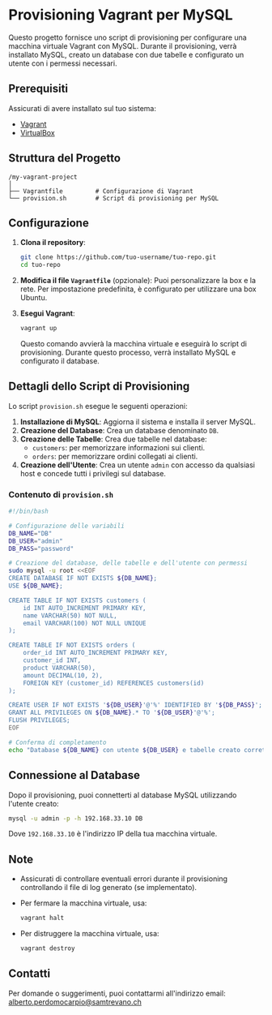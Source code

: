 
# Provisioning Vagrant per MySQL

Questo progetto fornisce uno script di provisioning per configurare una macchina virtuale Vagrant con MySQL. Durante il provisioning, verrà installato MySQL, creato un database con due tabelle e configurato un utente con i permessi necessari.

## Prerequisiti

Assicurati di avere installato sul tuo sistema:

- [Vagrant](https://www.vagrantup.com/downloads)
- [VirtualBox](https://www.virtualbox.org/wiki/Downloads)

## Struttura del Progetto

```
/my-vagrant-project
│
├── Vagrantfile         # Configurazione di Vagrant
└── provision.sh        # Script di provisioning per MySQL
```

## Configurazione

1. **Clona il repository**:

   ```bash
   git clone https://github.com/tuo-username/tuo-repo.git
   cd tuo-repo
   ```

2. **Modifica il file `Vagrantfile`** (opzionale): Puoi personalizzare la box e la rete. Per impostazione predefinita, è configurato per utilizzare una box Ubuntu.

3. **Esegui Vagrant**:

   ```bash
   vagrant up
   ```

   Questo comando avvierà la macchina virtuale e eseguirà lo script di provisioning. Durante questo processo, verrà installato MySQL e configurato il database.

## Dettagli dello Script di Provisioning

Lo script `provision.sh` esegue le seguenti operazioni:

1. **Installazione di MySQL**: Aggiorna il sistema e installa il server MySQL.
2. **Creazione del Database**: Crea un database denominato `DB`.
3. **Creazione delle Tabelle**: Crea due tabelle nel database:
   - `customers`: per memorizzare informazioni sui clienti.
   - `orders`: per memorizzare ordini collegati ai clienti.
4. **Creazione dell'Utente**: Crea un utente `admin` con accesso da qualsiasi host e concede tutti i privilegi sul database.

### Contenuto di `provision.sh`

```bash
#!/bin/bash

# Configurazione delle variabili
DB_NAME="DB"
DB_USER="admin"
DB_PASS="password"

# Creazione del database, delle tabelle e dell'utente con permessi
sudo mysql -u root <<EOF
CREATE DATABASE IF NOT EXISTS ${DB_NAME};
USE ${DB_NAME};

CREATE TABLE IF NOT EXISTS customers (
    id INT AUTO_INCREMENT PRIMARY KEY,
    name VARCHAR(50) NOT NULL,
    email VARCHAR(100) NOT NULL UNIQUE
);

CREATE TABLE IF NOT EXISTS orders (
    order_id INT AUTO_INCREMENT PRIMARY KEY,
    customer_id INT,
    product VARCHAR(50),
    amount DECIMAL(10, 2),
    FOREIGN KEY (customer_id) REFERENCES customers(id)
);

CREATE USER IF NOT EXISTS '${DB_USER}'@'%' IDENTIFIED BY '${DB_PASS}';
GRANT ALL PRIVILEGES ON ${DB_NAME}.* TO '${DB_USER}'@'%';
FLUSH PRIVILEGES;
EOF

# Conferma di completamento
echo "Database ${DB_NAME} con utente ${DB_USER} e tabelle creato correttamente."
```

## Connessione al Database

Dopo il provisioning, puoi connetterti al database MySQL utilizzando l'utente creato:

```bash
mysql -u admin -p -h 192.168.33.10 DB
```

Dove `192.168.33.10` è l'indirizzo IP della tua macchina virtuale.

## Note

- Assicurati di controllare eventuali errori durante il provisioning controllando il file di log generato (se implementato).
- Per fermare la macchina virtuale, usa:

   ```bash
   vagrant halt
   ```

- Per distruggere la macchina virtuale, usa:

   ```bash
   vagrant destroy
   ```


## Contatti

Per domande o suggerimenti, puoi contattarmi all'indirizzo email: alberto.perdomocarpio@samtrevano.ch
